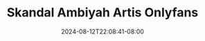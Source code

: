 --- 
title: "Skandal Ambiyah Artis Onlyfans"
description: "nonton  video bokep Skandal Ambiyah Artis Onlyfans gratis full vidio terbaru"
date: 2024-08-12T22:08:41-08:00
file_code: "0e8510937rpm"
draft: false
cover: "btr7onptcavolj0k.jpg"
tags: ["Skandal", "Ambiyah", "Artis", "Onlyfans", "bokep-indo", "bokep-viral", "bokep-ig"]
length: 76
fld_id: "1483132"
foldername: "Ambiyah update"
categories: ["Ambiyah update"]
views: 2
---